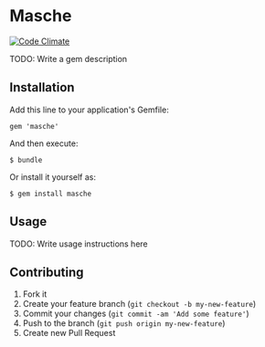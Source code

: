 # Masche

[![Code Climate](https://codeclimate.com/github/iamjarvo/masche.png)](https://codeclimate.com/github/iamjarvo/masche)

TODO: Write a gem description

## Installation

Add this line to your application's Gemfile:

    gem 'masche'

And then execute:

    $ bundle

Or install it yourself as:

    $ gem install masche

## Usage

TODO: Write usage instructions here

## Contributing

1. Fork it
2. Create your feature branch (`git checkout -b my-new-feature`)
3. Commit your changes (`git commit -am 'Add some feature'`)
4. Push to the branch (`git push origin my-new-feature`)
5. Create new Pull Request
